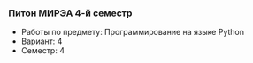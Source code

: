 ### Питон МИРЭА 4-й семестр
- Работы по предмету: Программирование на языке Python
- Вариант: 4
- Семестр: 4
